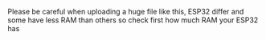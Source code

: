 Please be careful when uploading a huge file like this, ESP32 differ and some have less RAM than others so check first how much RAM your ESP32 has
